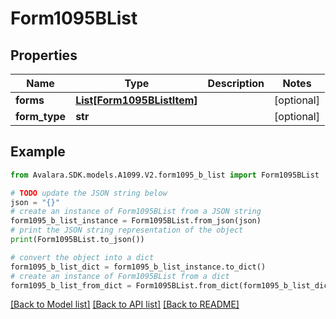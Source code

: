 # Form1095BList


## Properties

Name | Type | Description | Notes
------------ | ------------- | ------------- | -------------
**forms** | [**List[Form1095BListItem]**](Form1095BListItem.md) |  | [optional] 
**form_type** | **str** |  | [optional] 

## Example

```python
from Avalara.SDK.models.A1099.V2.form1095_b_list import Form1095BList

# TODO update the JSON string below
json = "{}"
# create an instance of Form1095BList from a JSON string
form1095_b_list_instance = Form1095BList.from_json(json)
# print the JSON string representation of the object
print(Form1095BList.to_json())

# convert the object into a dict
form1095_b_list_dict = form1095_b_list_instance.to_dict()
# create an instance of Form1095BList from a dict
form1095_b_list_from_dict = Form1095BList.from_dict(form1095_b_list_dict)
```
[[Back to Model list]](../README.md#documentation-for-models) [[Back to API list]](../README.md#documentation-for-api-endpoints) [[Back to README]](../README.md)



